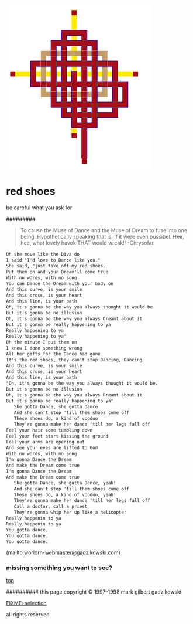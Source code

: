 ![pattern](assets/pattern.gif)

# red shoes



be careful what you ask for

#########  

> 
> 	To cause the Muse of Dance and the Muse of Dream to fuse into one being.
> 	Hypothetically speaking that is. If it were even possibel. Hee, hee, what
> 	lovely havok THAT would wreak!! 
> -Chrysofar
> 

 

 
 


```
Oh she move like the Diva do
I said "I'd love to Dance like you."
She said, "just take off my red shoes.
Put them on and your Dream'll come true
With no words, with no song
You can Dance the Dream with your body on
And this curve, is your smile
And this cross, is your heart
And this line, is your path
Oh, it's gonna be the way you always thought it would be.
But it's gonna be no illusion
Oh, it's gonna be the way you always Dreamt about it
But it's gonna be really happening to ya
Really happening to ya
Really happening to ya"
Oh the minute I put them on
I knew I done something wrong
All her gifts for the Dance had gone
It's the red shoes, they can't stop Dancing, Dancing
And this curve, is your smile
And this cross, is your heart
And this line, is your path
"Oh, it's gonna be the way you always thought it would be.
But it's gonna be no illusion
Oh, it's gonna be the way you always Dreamt about it
But it's gonna be really happening to ya"
   She gotta Dance, she gotta Dance
   And she can't stop 'till them shoes come off
   These shoes do, a kind of voodoo
   They're gonna make her dance 'till her legs fall off
Feel your hair come tumbling down
Feel your feet start kissing the ground
Feel your arms are opening out
And see your eyes are lifted to God
With no words, with no song
I'm gonna Dance the Dream
And make the Dream come true
I'm gonna Dance the Dream
And make the Dream come true
   She gotta Dance, she gotta Dance, yeah!
   And she can't stop 'till them shoes come off
   These shoes do, a kind of voodoo, yeah!
   They're gonna make her dance 'till her legs fall off
   Call a doctor, call a priest
   They're gonna whip her up like a helicopter
Really happenin to ya
Really happenin to ya
You gotta dance.
You gotta dance.
You gotta dance.

```

 

 (mailto:worlorn-webmaster@gadzikowski.com) 


### missing something you want to see?



 [top](#top) 


########## this page copyright © 1997–1998 mark gilbert gadzikowski

 [FIXME: selection](assets/selection.asp?SELECTION_ID=053737) 

all rights reserved
